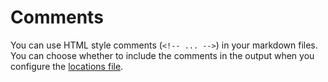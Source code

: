 <!--
# Copyright 2022, 2024 IBM Inc. All rights reserved
# SPDX-License-Identifier: Apache2.0
# Last updated: 2024-05-02
-->

# Comments

You can use HTML style comments (<code>&lt;!-- ... --&gt;</code>) in your markdown files. You can choose whether to include the comments in the output when you configure the [locations file](setup.md). 

